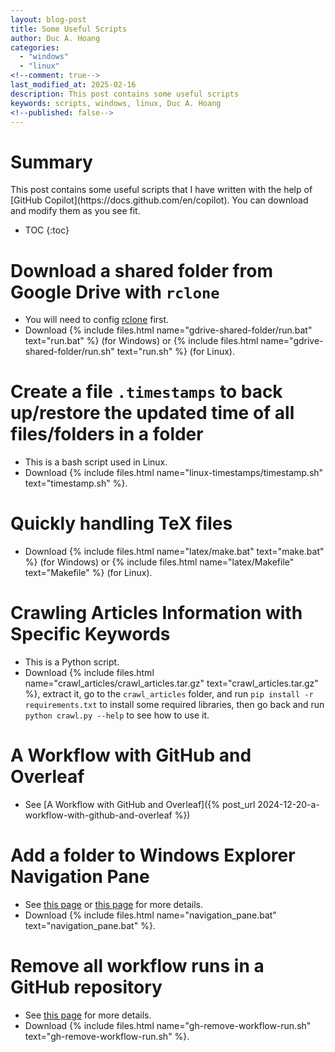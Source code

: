 ```yaml
---
layout: blog-post
title: Some Useful Scripts
author: Duc A. Hoang
categories:
  - "windows"
  - "linux"
<!--comment: true-->
last_modified_at: 2025-02-16
description: This post contains some useful scripts
keywords: scripts, windows, linux, Duc A. Hoang
<!--published: false-->
---
```


<div class="alert alert-info" markdown="1">
<h1 class="alert-heading">Summary</h1>
This post contains some useful scripts that I have written with the help of [GitHub Copilot](https://docs.github.com/en/copilot). You can download and modify them as you see fit.

* TOC
{:toc}

</div>

# Download a shared folder from Google Drive with `rclone`

* You will need to config [rclone](https://rclone.org/docs/) first.
* Download {% include files.html name="gdrive-shared-folder/run.bat" text="run.bat" %} (for Windows) or {% include files.html name="gdrive-shared-folder/run.sh" text="run.sh" %} (for Linux).

# Create a file `.timestamps` to back up/restore the updated time of all files/folders in a folder

* This is a bash script used in Linux.
* Download {% include files.html name="linux-timestamps/timestamp.sh" text="timestamp.sh" %}.

# Quickly handling TeX files

* Download {% include files.html name="latex/make.bat" text="make.bat" %} (for Windows) or {% include files.html name="latex/Makefile" text="Makefile" %} (for Linux).

# Crawling Articles Information with Specific Keywords

* This is a Python script.
* Download {% include files.html name="crawl_articles/crawl_articles.tar.gz" text="crawl_articles.tar.gz" %}, extract it, go to the `crawl_articles` folder, and run `pip install -r requirements.txt` to install some required libraries, then go back and run `python crawl.py --help` to see how to use it.

# A Workflow with GitHub and Overleaf

* See [A Workflow with GitHub and Overleaf]({% post_url 2024-12-20-a-workflow-with-github-and-overleaf %})

# Add a folder to Windows Explorer Navigation Pane

* See [this page](https://stackoverflow.com/a/34595293) or [this page](https://www.tenforums.com/customization/157121-add-specific-folders-navigation-pane.html) for more details.
* Download {% include files.html name="navigation_pane.bat" text="navigation_pane.bat" %}.

# Remove all workflow runs in a GitHub repository

* See [this page](https://stackoverflow.com/questions/57927115/delete-a-workflow-from-github-actions) for more details.
* Download {% include files.html name="gh-remove-workflow-run.sh" text="gh-remove-workflow-run.sh" %}.
